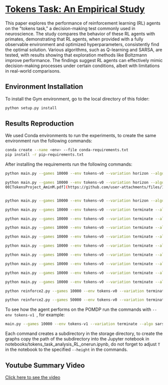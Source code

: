 # [Tokens Task: An Empirical Study](https://github.com/user-attachments/files/16913932/TokensProject_AminM.pdf)

This paper explores the performance of reinforcement learning (RL) agents on the "tokens task," a decision-making test commonly used in neuroscience. The study compares the behavior of these RL agents with primates, demonstrating that RL agents, when provided with a fully observable environment and optimized hyperparameters, consistently find the optimal solution. Various algorithms, such as Q-learning and SARSA, are tested, with results showing that exploration methods like Boltzmann improve performance. The findings suggest RL agents can effectively mimic decision-making processes under certain conditions, albeit with limitations in real-world comparisons.

## Environment Installation

To install the Gym environment, go to the local directory of this folder: 

```bash
python setup.py install
```

## Results Reproduction

We used Conda environments to run the experiments, to create the same environment run the following commands:

```bash
conda create --name <env> --file conda-requirements.txt
pip install -r pip-requirements.txt
```

After installing the requirements run the following commands:

```bash
python main.py --games 10000 --env tokens-v0 --variation horizon --algo q-learning --lr 1.0 --lr_final 0.001 --seed 0 --height 11 --gamma 0.8 --fancy_discount --eps_start 0.01 --eps_final 0.0001 --eps_games 10000

python main.py --games 10000 --env tokens-v0 --variation horizon --algo q-learning --lr 1.0 --lr_final 0.001 --seed 0 --height 11 --gamma 0.8 --fancy_discount --eps_soft --eps_start 0.01 --eps_final 0.0001 --eps_games 100[TokensProject_AminM.pdf](https://github.com/user-attachments/files/16913931/TokensProject_AminM.pdf)
00[TokensProject_AminM.pdf](https://github.com/user-attachments/files/16913930/TokensProject_AminM.pdf)


python main.py --games 10000 --env tokens-v0 --variation horizon --algo q-learning --lr 1.0 --lr_final 0.001 --seed 0 --height 11 --gamma 0.8 --fancy_discount --tmp_start 0.01 --tmp_final 0.0001 --tmp_games 10000 --softmax

python main.py --games 10000 --env tokens-v0 --variation terminate --algo e-sarsa --lr 1.0 --lr_final 0.001 --seed 0 --height 11 --gamma 0.8 --fancy_discount --tmp_start 0.01 --tmp_final 0.0001 --tmp_games 10000 --softmax

python main.py --games 10000 --env tokens-v0 --variation terminate --algo e-sarsa --lr 1.0 --lr_final 0.001 --seed 10 --height 11 --gamma 0.8 --fancy_discount --tmp_start 0.01 --tmp_final 0.0001 --tmp_games 10000 --softmax

python main.py --games 10000 --env tokens-v0 --variation terminate --algo e-sarsa --lr 1.0 --lr_final 0.001 --seed 20 --height 11 --gamma 0.8 --fancy_discount --tmp_start 0.01 --tmp_final 0.0001 --tmp_games 10000 --softmax

python main.py --games 10000 --env tokens-v0 --variation terminate --algo q-learning --lr 1.0 --lr_final 0.001 --seed 0 --height 11 --gamma 0.8 --fancy_discount --tmp_start 0.01 --tmp_final 0.0001 --tmp_games 10000 --softmax

python main.py --games 10000 --env tokens-v0 --variation terminate --algo q-learning --lr 1.0 --lr_final 0.001 --seed 10 --height 11 --gamma 0.8 --fancy_discount --tmp_start 0.01 --tmp_final 0.0001 --tmp_games 10000 --softmax

python main.py --games 10000 --env tokens-v0 --variation terminate --algo q-learning --lr 1.0 --lr_final 0.001 --seed 20 --height 11 --gamma 0.8 --fancy_discount --tmp_start 0.01 --tmp_final 0.0001 --tmp_games 10000 --softmax

python main.py --games 10000 --env tokens-v0 --variation terminate --algo sarsa --lr 1.0 --lr_final 0.001 --seed 0 --height 11 --gamma 0.8 --fancy_discount --tmp_start 0.01 --tmp_final 0.0001 --tmp_games 10000 --softmax

python main.py --games 10000 --env tokens-v0 --variation terminate --algo sarsa --lr 1.0 --lr_final 0.001 --seed 10 --height 11 --gamma 0.8 --fancy_discount --tmp_start 0.01 --tmp_final 0.0001 --tmp_games 10000 --softmax

python main.py --games 10000 --env tokens-v0 --variation terminate --algo sarsa --lr 1.0 --lr_final 0.001 --seed 20 --height 11 --gamma 0.8 --fancy_discount --tmp_start 0.01 --tmp_final 0.0001 --tmp_games 10000 --softmax

python reinforce2.py --games 10000 --env tokens-v0 --variation terminate --seed 0 --height 11 --gamma 0.99 --fancy_discount

python reinforce2.py --games 50000 --env tokens-v0 --variation terminate --seed 0 --height 11 --gamma 0.99 --fancy_discount
```



To see how the agent performs on the POMDP run the commands with `--env tokens-v1 `, for example:

```bash
main.py --games 10000 --env tokens-v1 --variation terminate --algo sarsa --lr 1.0 --lr_final 0.001 --seed 0 --height 11 --gamma 0.8 --fancy_discount --tmp_start 0.01 --tmp_final 0.0001 --tmp_games 10000 --softmax
```

Each command creates a subdirectory in the storage directory, to create the graphs copy the path of the subdirectory into the Jupyter notebook in notebooks/tokens_task_analysis_RL_onerun.ipynb, do not forget to adjust `T` in the notebook to the specified `--height` in the commands.

## Youtube Summary Video

[Click here to see the video](https://youtu.be/lOqUZJVFAzg)
